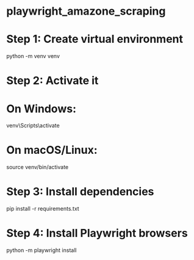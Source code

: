 # playwright_amazone_scraping
# Step 1: Create virtual environment
python -m venv venv

# Step 2: Activate it
# On Windows:
venv\Scripts\activate
# On macOS/Linux:
source venv/bin/activate

# Step 3: Install dependencies
pip install -r requirements.txt

# Step 4: Install Playwright browsers
python -m playwright install
